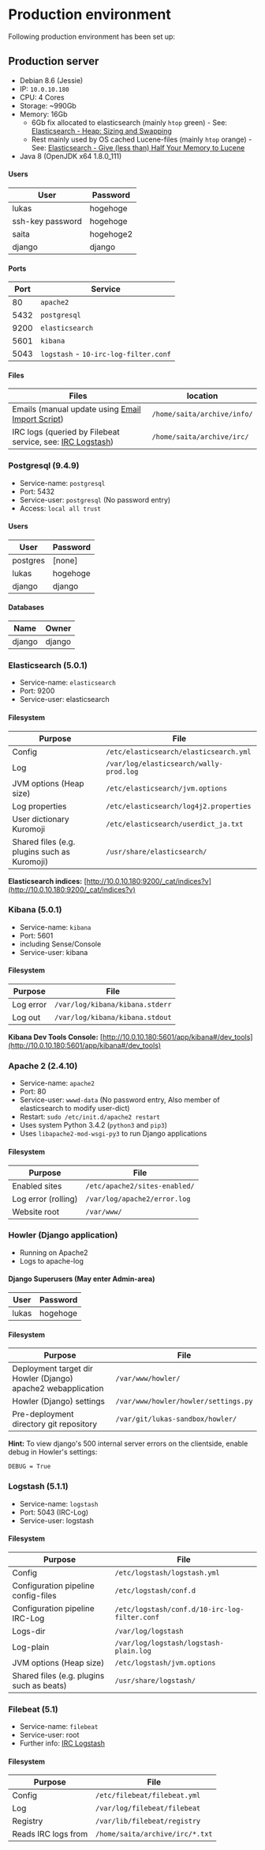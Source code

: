 # Production environment

Following production environment has been set up:

## Production server
* Debian 8.6 (Jessie)
* IP: `10.0.10.180`
* CPU: 4 Cores
* Storage: ~990Gb
* Memory: 16Gb
    * 6Gb fix allocated to elasticsearch (mainly `htop` green) - See: [Elasticsearch - Heap: Sizing and Swapping](https://www.elastic.co/guide/en/elasticsearch/guide/current/heap-sizing.html)
    * Rest mainly used by OS cached Lucene-files (mainly `htop` orange) - See: [Elasticsearch - Give (less than) Half Your Memory to Lucene](https://www.elastic.co/guide/en/elasticsearch/guide/current/heap-sizing.html#_give_less_than_half_your_memory_to_lucene)
* Java 8 (OpenJDK x64 1.8.0_111)

#### Users

|User|Password|
|---|---|
|lukas|hogehoge|
|ssh-key password|hogehoge|
|saita|hogehoge2|
|django|django|

#### Ports

|Port|Service|
|---|---|
|80|`apache2`|
|5432|`postgresql`|
|9200|`elasticsearch`|
|5601|`kibana`|
|5043|`logstash` - `10-irc-log-filter.conf`|

#### Files
|Files|location|
|---|---|
|Emails (manual update using [Email Import Script](/howler/doc/importscript/))|`/home/saita/archive/info/`|
|IRC logs (queried by Filebeat service, see: [IRC Logstash](/howler/doc/irc/))|`/home/saita/archive/irc/`|

### Postgresql (9.4.9) 
* Service-name: `postgresql`
* Port:  5432
* Service-user: `postgresql` (No password entry)
* Access: `local all trust`
#### Users

|User|Password|
|---|---|
|postgres|[none]|
|lukas|hogehoge|
|django|django|

#### Databases

|Name|Owner|
|---|---|
|django|django|

### Elasticsearch (5.0.1)
* Service-name: `elasticsearch`
* Port: 9200
* Service-user: elasticsearch
#### Filesystem

|Purpose|File|
|---|---|
|Config|`/etc/elasticsearch/elasticsearch.yml`| 
|Log|`/var/log/elasticsearch/wally-prod.log`|
|JVM options (Heap size)|`/etc/elasticsearch/jvm.options`|
|Log properties|`/etc/elasticsearch/log4j2.properties`|
|User dictionary Kuromoji|`/etc/elasticsearch/userdict_ja.txt`|
|Shared files (e.g. plugins such as Kuromoji)|`/usr/share/elasticsearch/`|

**Elasticsearch indices:** [http://10.0.10.180:9200/_cat/indices?v](http://10.0.10.180:9200/_cat/indices?v)
### Kibana (5.0.1)
* Service-name: `kibana`
* Port: 5601
* including Sense/Console
* Service-user: kibana
#### Filesystem
|Purpose|File|
|---|---|
|Log error|`/var/log/kibana/kibana.stderr`|
|Log out|`/var/log/kibana/kibana.stdout`|

**Kibana Dev Tools Console:** [http://10.0.10.180:5601/app/kibana#/dev_tools](http://10.0.10.180:5601/app/kibana#/dev_tools)

### Apache 2 (2.4.10) 
* Service-name: `apache2`
* Port: 80
* Service-user: `wwwd-data` (No password entry, Also member of elasticsearch to modify user-dict)
* Restart: `sudo /etc/init.d/apache2 restart`
* Uses system Python 3.4.2 (`python3` and `pip3`)
* Uses `libapache2-mod-wsgi-py3` to run Django applications
#### Filesystem
|Purpose|File|
|---|---|
|Enabled sites|`/etc/apache2/sites-enabled/`|
|Log error (rolling)|`/var/log/apache2/error.log`|
|Website root|`/var/www/`|

### Howler (Django application)
* Running on Apache2
* Logs to apache-log

#### Django Superusers (May enter Admin-area)

|User|Password|
|---|---|
|lukas|hogehoge|

#### Filesystem
|Purpose|File|
|---|---|
|Deployment target dir Howler (Django) apache2 webapplication|`/var/www/howler/`|
|Howler (Django) settings|`/var/www/howler/howler/settings.py`|
|Pre-deployment directory git repository|`/var/git/lukas-sandbox/howler/`|

**Hint:** To view django's 500 internal server errors on the clientside, enable debug in Howler's settings:

    DEBUG = True

### Logstash (5.1.1)
* Service-name: `logstash`
* Port: 5043 (IRC-Log)
* Service-user: logstash
#### Filesystem

|Purpose|File|
|---|---|
|Config|`/etc/logstash/logstash.yml`| 
|Configuration pipeline config-files|`/etc/logstash/conf.d`|
|Configuration pipeline IRC-Log|`/etc/logstash/conf.d/10-irc-log-filter.conf`|
|Logs-dir|`/var/log/logstash`|
|Log-plain|`/var/log/logstash/logstash-plain.log`|
|JVM options (Heap size)|`/etc/logstash/jvm.options`|
|Shared files (e.g. plugins such as beats)|`/usr/share/logstash/`|

### Filebeat (5.1)
* Service-name: `filebeat`
* Service-user: root
* Further info: [IRC Logstash](/howler/doc/irc/)
#### Filesystem

|Purpose|File|
|---|---|
|Config|`/etc/filebeat/filebeat.yml`|
|Log|`/var/log/filebeat/filebeat`|
|Registry|`/var/lib/filebeat/registry`|
|Reads IRC logs from|`/home/saita/archive/irc/*.txt`|
